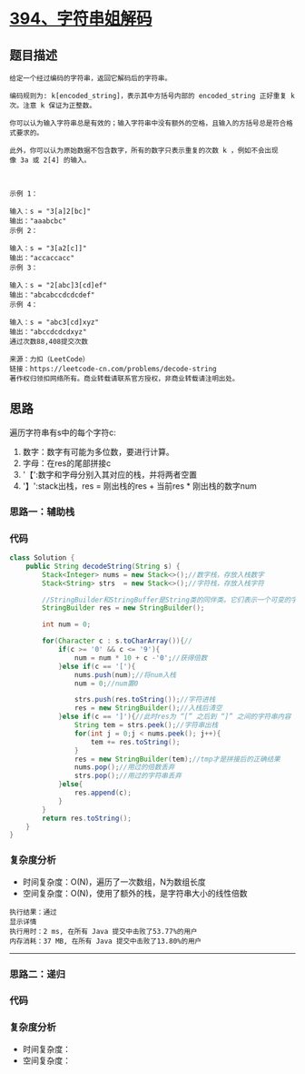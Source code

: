 # [394、字符串姐解码](https://leetcode-cn.com/problems/decode-string/)

## 题目描述
```
给定一个经过编码的字符串，返回它解码后的字符串。

编码规则为: k[encoded_string]，表示其中方括号内部的 encoded_string 正好重复 k 次。注意 k 保证为正整数。

你可以认为输入字符串总是有效的；输入字符串中没有额外的空格，且输入的方括号总是符合格式要求的。

此外，你可以认为原始数据不包含数字，所有的数字只表示重复的次数 k ，例如不会出现像 3a 或 2[4] 的输入。

 

示例 1：

输入：s = "3[a]2[bc]"
输出："aaabcbc"
示例 2：

输入：s = "3[a2[c]]"
输出："accaccacc"
示例 3：

输入：s = "2[abc]3[cd]ef"
输出："abcabccdcdcdef"
示例 4：

输入：s = "abc3[cd]xyz"
输出："abccdcdcdxyz"
通过次数88,408提交次数

来源：力扣（LeetCode）
链接：https://leetcode-cn.com/problems/decode-string
著作权归领扣网络所有。商业转载请联系官方授权，非商业转载请注明出处。
```

## 思路

遍历字符串有s中的每个字符c:
1. 数字：数字有可能为多位数，要进行计算。
2. 字母：在res的尾部拼接c
3. '【':数字和字母分别入其对应的栈，并将两者空置
4. '】':stack出栈，res = 刚出栈的res + 当前res * 刚出栈的数字num

### 思路一：辅助栈

### 代码
```java
class Solution {
    public String decodeString(String s) {
        Stack<Integer> nums = new Stack<>();//数字栈，存放入栈数字
        Stack<String> strs  = new Stack<>();//字符栈，存放入栈字符

        //StringBuilder和StringBuffer是String类的同伴类。它们表示一个可变的字符序列。
        StringBuilder res = new StringBuilder();

        int num = 0;

        for(Character c : s.toCharArray()){//
            if(c >= '0' && c <= '9'){
                num = num * 10 + c -'0';//获得倍数
            }else if(c == '['){
                nums.push(num);//将num入栈
                num = 0;//num置0

                strs.push(res.toString());//字符进栈
                res = new StringBuilder();//入栈后清空
            }else if(c == ']'){//此时res为 “[” 之后到 “]” 之间的字符串内容
                String tem = strs.peek();//字符串出栈
                for(int j = 0;j < nums.peek(); j++){
                    tem += res.toString();
                }
                res = new StringBuilder(tem);//tmp才是拼接后的正确结果
                nums.pop();//用过的倍数丢弃
                strs.pop();//用过的字符串丢弃
            }else{
                res.append(c);
            }
        }
        return res.toString();
    }
}
```
### 复杂度分析
- 时间复杂度：O(N)，遍历了一次数组，N为数组长度
- 空间复杂度：O(N)，使用了额外的栈，是字符串大小的线性倍数
```
执行结果：通过
显示详情
执行用时：2 ms, 在所有 Java 提交中击败了53.77%的用户
内存消耗：37 MB, 在所有 Java 提交中击败了13.80%的用户
```

******
### 思路二：递归

### 代码

### 复杂度分析
- 时间复杂度：
- 空间复杂度：

